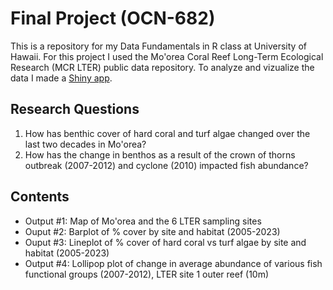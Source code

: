 # Final Project (OCN-682) 
This is a repository for my Data Fundamentals in R class at University of Hawaii. For this project I used the Mo'orea Coral Reef Long-Term Ecological Research (MCR LTER) public data repository. To analyze and vizualize the data I made a [Shiny app]( https://annie-deck.shinyapps.io/Final_project_shiny/). 

## Research Questions
1) How has benthic cover of hard coral and turf algae changed over the last two decades in Mo'orea?
2) How has the change in benthos as a result of the crown of thorns outbreak (2007-2012) and cyclone (2010) impacted fish abundance?

## Contents
* Output #1: Map of Mo'orea and the 6 LTER sampling sites
* Ouput #2: Barplot of % cover by site and habitat (2005-2023)
* Ouput #3: Lineplot of % cover of hard coral vs turf algae by site and habitat (2005-2023)
* Output #4: Lollipop plot of change in average abundance of various fish functional groups (2007-2012), LTER site 1 outer reef (10m)


